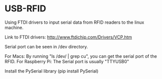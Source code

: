 # USB-RFID
Using FTDI drivers to input serial data from RFID readers to the linux machine. 


Link to FTDI drivers: http://www.ftdichip.com/Drivers/VCP.htm

Serial port can be seen in /dev directory. 

For Macs: By running "ls /dev/ | grep cu", you can get the serial port of the RFID.
For Raspberry Pi: The Serial port is usually "TTYUSB0"


Install the PySerial library
(pip install PySerial)



